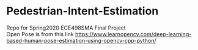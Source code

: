 # Pedestrian-Intent-Estimation
Repo for Spring2020 ECE498SMA Final Project\
Open Pose is from this link https://www.learnopencv.com/deep-learning-based-human-pose-estimation-using-opencv-cpp-python/
